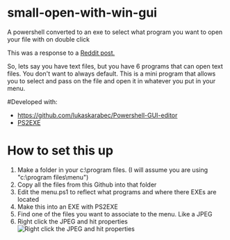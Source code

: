 # small-open-with-win-gui
A powershell converted to an exe to select what program you want to open your file with on double click
  
This was a response to a [Reddit post.](https://old.reddit.com/r/software/comments/k11zm0/looking_for_a_simple_tool_to_expand_open_file/)  
  
So, lets say you have text files, but you have 6 programs that can open text files. You don't want to always default. This is a mini program that allows you to select and pass on the file and open it in whatever you put in your menu.

#Developed with:

- https://github.com/lukaskarabec/Powershell-GUI-editor
- [PS2EXE](https://gallery.technet.microsoft.com/PS2EXE-GUI-Convert-e7cb69d5/view/Discussions/2)  
  
# How to set this up  
  
1) Make a folder in your c:\program files.  (I will assume you are using "c:\program files\menu")  
2) Copy all the files from this Github into that folder  
3) Edit the menu.ps1 to reflect what programs and where there EXEs are located  
4) Make this into an EXE with PS2EXE  
5) Find one of the files you want to associate to the menu. Like a JPEG  
6) Right click the JPEG and hit properties  
![Right click the JPEG and hit properties](http://virasawmi.com/gordon/images/2020-11-26_12-17-36.png)
